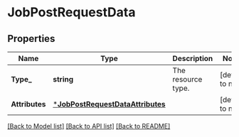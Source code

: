 # JobPostRequestData

## Properties
Name | Type | Description | Notes
------------ | ------------- | ------------- | -------------
**Type_** | **string** | The resource type. | [default to null]
**Attributes** | [***JobPostRequestDataAttributes**](jobPostRequest_data_attributes.md) |  | [default to null]

[[Back to Model list]](../README.md#documentation-for-models) [[Back to API list]](../README.md#documentation-for-api-endpoints) [[Back to README]](../README.md)


